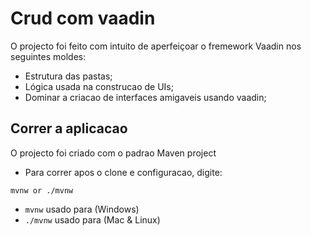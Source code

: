 # Crud com vaadin

O projecto foi feito com intuito de aperfeiçoar o fremework Vaadin nos seguintes moldes:
- Estrutura das pastas;
- Lógica usada na construcao de UIs;
- Dominar a criacao de interfaces amigaveis usando vaadin;

## Correr a aplicacao

O projecto foi criado com o padrao Maven project
- Para correr apos o clone e configuracao, digite:
```
mvnw or ./mvnw
```
- `mvnw` usado para (Windows)
- `./mvnw` usado para (Mac & Linux)

